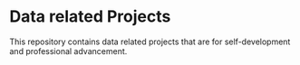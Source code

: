 # Data related Projects
This repository contains data related projects that are for self-development and professional advancement.
